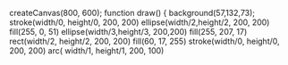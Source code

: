  createCanvas(800, 600);
function draw() {
  background(57,132,73);
    stroke(width/0, height/0, 200, 200)
  ellipse(width/2,height/2, 200, 200)
  fill(255, 0, 51)
  ellipse(width/3,height/3, 200,200)
  fill(255, 207, 17)
  rect(width/2, height/2, 200, 200)
  fill(60, 17, 255)
  stroke(width/0, height/0, 200, 200)
  arc( width/1, height/1, 200, 100)
  

 
